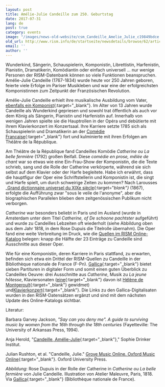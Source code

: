 ```yaml
---
layout: post
title: Amélie-Julie Candeille zum 250. Geburtstag
date: 2017-07-31
lang: de
post: true
category: events
image: "/images/news-old-website/csm_Candeille_Amelie_Julie_c19849bdce.jpg"
old_url: http://www.rism.info/de/startseite/newsdetails/browse/62/article/64/amelie-julie-candeille-at-250.html
email: ''
author: ''
---
```



Wunderkind, Sängerin, Schauspielerin, Komponistin, Librettistin, Harfenistin, Pianistin, Dramatikerin, Komödiantin oder einfach universell ... nur wenige Personen der RISM-Datenbank können so viele Funktionen beanspruchen. Amélie-Julie Candeille (1767-1834) wurde heute vor 250 Jahren geboren, feierte viele Erfolge im Pariser Musikleben und war eine der erfolgreichsten Komponistinnen zum Zeitpunkt der Französischen Revolution.

Amélie-Julie Candeille erhielt ihre musikalische Ausbildung vom Vater, [ebenfalls ein Komponist](https://opac.rism.info/search?View=rism&author=Candeille+Pierre+Joseph&Language=en){:target="_blank"}. Im Alter von 13 Jahren wurde Candeille als Wunderkind gepriesen und sowohl trat öffentlich als auch vor dem König als Sängerin, Pianistin und Harfenistin auf. Innerhalb von wenigen Jahren spielte sie die Hauptrollen in der Opéra und debütierte mit ihrem Klavierkonzert im Konzertsaal. Ihre Karriere setzte 1785 sich als Schauspielerin und Dramatikerin an der [Comédie Française](https://www.comedie-francaise.fr/fr/artiste/julie-candeille){:target="_blank"} fort und kulminierte mit ihren Erfolgen am Théâtre de la République.

Am Théâtre de la République fand Candeilles Komödie _Catherine ou La belle fermière_ (1792) großen Beifall. Diese _comédie en prose, mêlée de chant_ war so etwas wie eine Ein-Frau-Show der Komponistin, die die Texte schrieb, sang und die Rolle der Catherine verkörperte, während sie sich selbst auf dem Klavier oder der Harfe begleitete. Habe ich erwähnt, dass die hauptfigur der Oper eine Schriftstellerin und Komponistin ist, die singt und Harfe spielt, um durch schweirige Zeiten zu kommen? Nach Larousses _[Grand dictionnaire universel du XIXe siècle](http://gallica.bnf.fr/ark:/12148/bpt6k507258/f258.image){:target="_blank"}_ (1867), erfolgte die Aufführung zwar "sous le veile de l'anonyme", aber die biographischen Parallelen blieben dem zeitgenössischen Publikum nicht verborgen.

_Catherine_ war besonders beliebt in Paris und im Ausland (wurde in Amsterdam unter dem Titel _Catherine, of De schoone pachtster_ aufgeführt) und wurde zu Candeilles Lebzeiten oft wiederholt (siehe Abbildung oben aus dem Jahr 1818, in dem Rose Dupuis die Titelrolle übernahm). Die Oper fand eine weite Verbreitung im Druck, wie die [Quellen im RISM Online-Katalog](https://opac.rism.info/search?View=rism&author=Am%C3%A9lie+Julie+Candeille "external-link-new-window") belegen: knapp die Hälfte der 23 Einträge zu Candeille sind Ausschnitte aus dieser Oper.

Wie für eine Komponistin, deren Karriere in Paris stattfand, zu erwarten, befinden sich etwa ein Drittel der RISM-Quellen zu Candeille in der Bibliothèque nationale de France (F-Pn). [Gallica](http://gallica.bnf.fr/){:target="_blank"} bietet sieben Partituren in digitaler Form und somit einen guten Überblick zu Candeilles Oeuvre: drei Ausschnitte aus _Catherine_, Musik zu _La jeune hôtesse_, Klaviersonaten ([eine](http://gallica.bnf.fr/ark:/12148/btv1b9078684g){:target="_blank"} davon ist [Hélène de Montgeroult](/rism_a_z/2017/02/16/hélèneantoinettemarie-de-montgeroult-17641836.html){:target="_blank"} gewidmet) und[Klavierkonzert](http://gallica.bnf.fr/ark:/12148/btv1b9057901c){:target="_blank"}. Die Links zu den Gallica-Digitalisaten wurden in den RISM-Datensätzen ergänzt und sind mit dem nächsten Update des Online-Katalogs sichtbar.



Literatur:

Barbara Garvey Jackson, _"Say can you deny me". A guide to surviving music by women from the 16th through the 18th centuries_ (Fayetteville: The University of Arkansas Press, 1994).

Anja Herold, "[Candeille, Amélie-Julie](http://www.sophie-drinker-institut.de/cms/index.php/candeille-amelie-julie){:target="_blank"}," Sophie Drinker Institut.

Julian Rushton, et al. "Candeille, Julie." [Grove Music Online. Oxford Music Online](http://www.oxfordmusiconline.com/subscriber/article/grove/music/04725){:target="_blank"}. Oxford University Press.



_Abbildung_: Rose Dupuis in der Rolle der Catherine in _Catherine ou La belle fermière_ von Julie Candeille. Illustration von Atelier Maleuvre, Paris, 1818. Via [Gallica](http://gallica.bnf.fr/ark:/12148/btv1b6400634h/f1.item){:target="_blank"} (Bibliothèque nationale de France).



